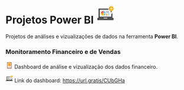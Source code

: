 # Projetos Power BI    <img src="img/business.png" width="50">


Projetos de análises e vizualizações de dados na ferramenta **Power BI**.


### Monitoramento Financeiro e de Vendas

<img src="img/itens.png" width="20">  Dashboard de análise e vizualização dos dados financeiro. 


<img src="img/business.png" width="20"> Link do dashboard: https://url.gratis/CUbGHa

